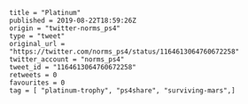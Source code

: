 ```
title = "Platinum"
published = 2019-08-22T18:59:26Z
origin = "twitter-norms_ps4"
type = "tweet"
original_url = "https://twitter.com/norms_ps4/status/1164613064760672258"
twitter_account = "norms_ps4"
tweet_id = "1164613064760672258"
retweets = 0
favourites = 0
tag = [ "platinum-trophy", "ps4share", "surviving-mars",]
```

<p class='image'><img src='https://mnf.m17s.net/2019/08/22/ECmJaEyXUAAuP_G.jpg' alt=''></p>

